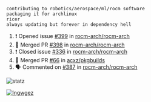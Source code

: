 ```
contributing to robotics/aerospace/ml/rocm software
packaging it for archlinux
ricer
always updating but forever in dependency hell
```

<!--START_SECTION:activity-->
1. ❗️ Opened issue [#399](https://github.com//rocm-arch/rocm-arch/issues/399) in [rocm-arch/rocm-arch](https://github.com//rocm-arch/rocm-arch)
2. 🎉 Merged PR [#398](https://github.com//rocm-arch/rocm-arch/pull/398) in [rocm-arch/rocm-arch](https://github.com//rocm-arch/rocm-arch)
3. ❗️ Closed issue [#336](https://github.com//rocm-arch/rocm-arch/issues/336) in [rocm-arch/rocm-arch](https://github.com//rocm-arch/rocm-arch)
4. 🎉 Merged PR [#66](https://github.com//acxz/pkgbuilds/pull/66) in [acxz/pkgbuilds](https://github.com//acxz/pkgbuilds)
5. 🗣 Commented on [#387](https://github.com//rocm-arch/rocm-arch/issues/387) in [rocm-arch/rocm-arch](https://github.com//rocm-arch/rocm-arch)
<!--END_SECTION:activity-->


![statz](https://github-readme-stats.vercel.app/api?username=acxz&include_all_commits=true&show_icons=true)

[![lngwgez](https://github-readme-stats.vercel.app/api/top-langs/?username=acxz&layout=compact)](https://github.com/acxz/github-readme-stats)


<!--
**acxz/acxz** is a ✨ _special_ ✨ repository because its `README.md` (this file) appears on your GitHub profile.

Here are some ideas to get you started:

- 🔭 I’m currently working on ...
- 🌱 I’m currently learning ...
- 👯 I’m looking to collaborate on ...
- 🤔 I’m looking for help with ...
- 💬 Ask me about ...
- 📫 How to reach me: ...
- 😄 Pronouns: ...
- ⚡ Fun fact: ...
-->
